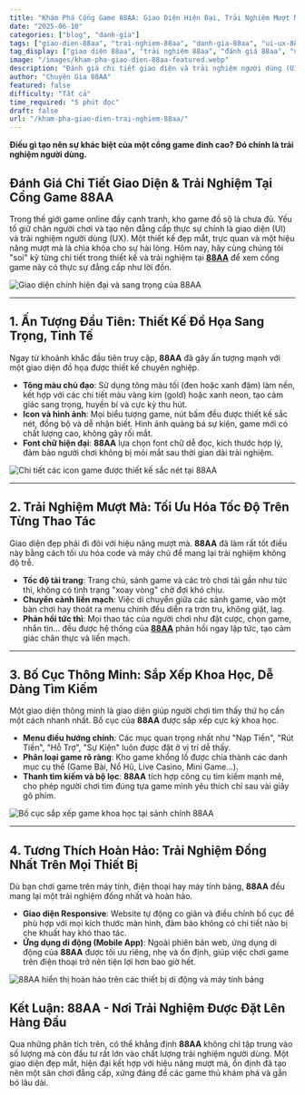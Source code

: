 ```yaml
---
title: "Khám Phá Cổng Game 88AA: Giao Diện Hiện Đại, Trải Nghiệm Mượt Mà"
date: "2025-06-10"
categories: ["blog", "danh-gia"]
tags: ["giao-dien-88aa", "trai-nghiem-88aa", "danh-gia-88aa", "ui-ux-88aa", "cong-game-hien-dai"]
tag_display: ["giao diện 88aa", "trải nghiệm 88aa", "đánh giá 88aa", "ui ux 88aa", "cổng game hiện đại"]
image: "/images/kham-pha-giao-dien-88aa-featured.webp"
description: "Đánh giá chi tiết giao diện và trải nghiệm người dùng (UI/UX) tại cổng game 88AA. Cùng khám phá thiết kế hiện đại, tốc độ mượt mà và sự tối ưu trên mọi thiết bị."
author: "Chuyên Gia 88AA"
featured: false
difficulty: "Tất cả"
time_required: "5 phút đọc"
draft: false
url: "/kham-pha-giao-dien-trai-nghiem-88aa/"
---
```



**Điều gì tạo nên sự khác biệt của một cổng game đỉnh cao? Đó chính là trải nghiệm người dùng.**
## Đánh Giá Chi Tiết Giao Diện & Trải Nghiệm Tại Cổng Game **88AA**


Trong thế giới game online đầy cạnh tranh, kho game đồ sộ là chưa đủ. Yếu tố giữ chân người chơi và tạo nên đẳng cấp thực sự chính là giao diện (UI) và trải nghiệm người dùng (UX). Một thiết kế đẹp mắt, trực quan và một hiệu năng mượt mà là chìa khóa cho sự hài lòng. Hôm nay, hãy cùng chúng tôi "soi" kỹ từng chi tiết trong thiết kế và trải nghiệm tại [**88AA**](https://88aa.com.co "88AA") để xem cổng game này có thực sự đẳng cấp như lời đồn.


![Giao diện chính hiện đại và sang trọng của 88AA](/images/kham-pha-giao-dien-88aa-featured.webp)


---


## 1. Ấn Tượng Đầu Tiên: Thiết Kế Đồ Họa Sang Trọng, Tinh Tế


Ngay từ khoảnh khắc đầu tiên truy cập, **88AA** đã gây ấn tượng mạnh với một giao diện đồ họa được thiết kế chuyên nghiệp.
- **Tông màu chủ đạo**: Sử dụng tông màu tối (đen hoặc xanh đậm) làm nền, kết hợp với các chi tiết màu vàng kim (gold) hoặc xanh neon, tạo cảm giác sang trọng, huyền bí và cực kỳ thu hút.
- **Icon và hình ảnh**: Mọi biểu tượng game, nút bấm đều được thiết kế sắc nét, đồng bộ và dễ nhận biết. Hình ảnh quảng bá sự kiện, game mới có chất lượng cao, không gây rối mắt.
- **Font chữ hiện đại**: **88AA** lựa chọn font chữ dễ đọc, kích thước hợp lý, đảm bảo người chơi không bị mỏi mắt sau thời gian dài trải nghiệm.


![Chi tiết các icon game được thiết kế sắc nét tại 88AA](/images/thiet-ke-icon-game-88aa.webp)


---


## 2. Trải Nghiệm Mượt Mà: Tối Ưu Hóa Tốc Độ Trên Từng Thao Tác


Giao diện đẹp phải đi đôi với hiệu năng mượt mà. **88AA** đã làm rất tốt điều này bằng cách tối ưu hóa code và máy chủ để mang lại trải nghiệm không độ trễ.
- **Tốc độ tải trang**: Trang chủ, sảnh game và các trò chơi tải gần như tức thì, không có tình trạng "xoay vòng" chờ đợi khó chịu.
- **Chuyển cảnh liền mạch**: Việc di chuyển giữa các sảnh game, vào một bàn chơi hay thoát ra menu chính đều diễn ra trơn tru, không giật, lag.
- **Phản hồi tức thì**: Mọi thao tác của người chơi như đặt cược, chọn game, nhắn tin... đều được hệ thống của [**88AA**](https://88aa.com.co "88AA") phản hồi ngay lập tức, tạo cảm giác chân thực và liền mạch.


---


## 3. Bố Cục Thông Minh: Sắp Xếp Khoa Học, Dễ Dàng Tìm Kiếm


Một giao diện thông minh là giao diện giúp người chơi tìm thấy thứ họ cần một cách nhanh nhất. Bố cục của **88AA** được sắp xếp cực kỳ khoa học.
- **Menu điều hướng chính**: Các mục quan trọng nhất như "Nạp Tiền", "Rút Tiền", "Hỗ Trợ", "Sự Kiện" luôn được đặt ở vị trí dễ thấy.
- **Phân loại game rõ ràng**: Kho game khổng lồ được chia thành các danh mục cụ thể (Game Bài, Nổ Hũ, Live Casino, Mini Game...).
- **Thanh tìm kiếm và bộ lọc**: **88AA** tích hợp công cụ tìm kiếm mạnh mẽ, cho phép người chơi tìm đúng tựa game mình yêu thích chỉ sau vài giây gõ phím.


![Bố cục sắp xếp game khoa học tại sảnh chính 88AA](/images/bo-cuc-sap-xep-game-88aa.webp)


---


## 4. Tương Thích Hoàn Hảo: Trải Nghiệm Đồng Nhất Trên Mọi Thiết Bị


Dù bạn chơi game trên máy tính, điện thoại hay máy tính bảng, **88AA** đều mang lại một trải nghiệm đồng nhất và hoàn hảo.
- **Giao diện Responsive**: Website tự động co giãn và điều chỉnh bố cục để phù hợp với mọi kích thước màn hình, đảm bảo không có chi tiết nào bị che khuất hay khó thao tác.
- **Ứng dụng di động (Mobile App)**: Ngoài phiên bản web, ứng dụng di động của **88AA** được tối ưu riêng, nhẹ và ổn định, giúp việc chơi game trên điện thoại trở nên tiện lợi hơn bao giờ hết.


![88AA hiển thị hoàn hảo trên các thiết bị di động và máy tính bảng](/images/88aa-tren-di-dong-tablet.webp)


## Kết Luận: **88AA** - Nơi Trải Nghiệm Được Đặt Lên Hàng Đầu


Qua những phân tích trên, có thể khẳng định **88AA** không chỉ tập trung vào số lượng mà còn đầu tư rất lớn vào chất lượng trải nghiệm người dùng. Một giao diện đẹp mắt, hiện đại kết hợp với hiệu năng mượt mà, ổn định đã tạo nên một sân chơi đẳng cấp, xứng đáng để các game thủ khám phá và gắn bó lâu dài.